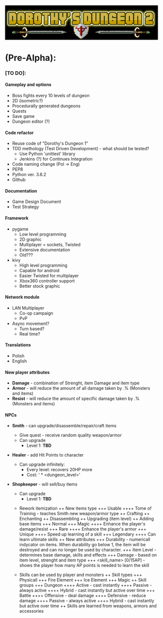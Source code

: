 
![Logo](https://github.com/zutmkr/Studia/blob/master/praca_mag/static/coollogo_com-7011398.png)


# (Pre-Alpha):
###    [TO DO]:
#### Gameplay and options
  * Boss fights every 10 levels of dungeon
  * 2D (isometric?)
  * Procedurally generated dungeons
  * Quests
  * Save game
  * Dungeon editor (?)

#### Code refactor
  * Reuse code of "Dorothy's Dungeon 1"
  * TDD methology (Test Driven Development) - what should be tested?
    * Use Python 'unittest' library
    * Jenkins (?) for Continues Integration
  * Code naming change (Pol -> Eng)
  * PEP8
  * Python ver. 3.6.2
  * Github
        
#### Documentation
  * Game Design Document
  * Test Strategy
        
#### Framework
  * pygame 
    * Low level programming
    * 2D graphic
    * Multiplayer = sockets, Twisted
    * Extensive documentation
    * Old???
  * kivy
    * High level programming
    * Capable for android
    * Easier Twisted for multiplayer
    * Xbox360 controller support
    * Better stock graphic
            
#### Network module
  * LAN Multiplayer
    * Co-op campaign
    * PvP
  * Async movement?
    * Turn based?
    * Real time?
            
#### Translations
  * Polish
  * English

    
#### New player attributes
  * __Damage__ - combination of Strenght, item Damage and item type
  * __Armor__ - will reduce the amount of all damage taken by .% (Monsters and items)
  * __Resist__ - will reduce the amount of specific damage taken by .% (Monsters and items)
        
#### NPCs
  * __Smith__ - can upgrade/disassemble/repair/craft items
    * Give quest - receive random quality weapon/armor 
    * Can upgrade
      * Level 1: __TBD__ 
  * __Healer__ - add Hit Points to character
    * Can upgrade infinitely:
      * Every level: recovers 20HP more
      * Cost: '<gold> * <dungeon_level>'
  * __Shopkeeper__ - will sell/buy items
    * Can upgrade
      * Level 1: __TBD__
    
    + Rework itemization
        ++ New items type
            +++ Usable
                ++++ Tome of Training <item> - teaches Smith new weapon/armor type
        ++ Crafting
        ++ Enchanting
        ++ Disassembling
        ++ Upgrading (item level)
        ++ Adding base items
            +++ Normal
            +++ Magic
                ++++ Enhance the player's damage/resist
            +++ Rare
                ++++ Enhance the player's armor 
            +++ Unique
                ++++ Speed up learning of a skill
            +++ Legendary
                ++++ Can learn ultimate skills
        ++ New attributes
            +++ Durability - numericall indycator on items. When durability go below 1,
                the item will be destroyed and can no longer be used by character.
            +++ Item Level - determines base damage, skills and effects
            +++ Damage - based on item level, strenght and item type
            +++ <skill_name> [0/15AP] - shows the player how many AP points is needed
                                        to learn the skill
                
    + Skills can be used by player and monsters
        ++ Skill types
            +++ Physicall
            +++ Fire Element
            +++ Ice Element
            +++ Magic
        ++ Skill groups
            +++ Dungeon
                ++++ Active - cast instantly
                ++++ Passive - always active
                ++++ Hybrid - cast instantly but active over time
            +++ Battle
                ++++ Offensive - deal damage
                ++++ Defensive - reduce damage
                ++++ Passive - always active
                ++++ Hybrid - cast instantly but active over time
        ++ Skills are learned from weapons, armors and accessories
